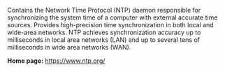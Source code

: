 Contains the Network Time Protocol (NTP) daemon responsible for synchronizing the system time of a computer with external accurate time sources.
Provides high-precision time synchronization in both local and wide-area networks.
NTP achieves synchronization accuracy up to milliseconds in local area networks (LAN) and up to several tens of milliseconds in wide area networks (WAN).

**Home page:** <https://www.ntp.org/>
